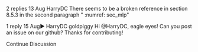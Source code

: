 

<!--
 * @version:
 * @Author:  StevenJokes https://github.com/StevenJokes
 * @Date: 2020-09-13 20:33:01
 * @LastEditors:  StevenJokes https://github.com/StevenJokes
 * @LastEditTime: 2020-09-13 20:33:11
 * @Description:http://preview.d2l.ai/d2l-en/master/chapter_recurrent-neural-networks/rnn-scratch.html
 * @TODO::
 * @Reference:
-->
2 replies
13 Aug
HarryDC
There seems to be a broken reference in section 8.5.3 in the second paragraph " :numref: sec_mlp"

1 reply
15 Aug▶ HarryDC
goldpiggy
Hi @HarryDC, eagle eyes! Can you post an issue on our github? Thanks for contributing!

Continue Discussion
